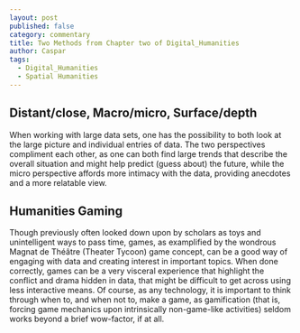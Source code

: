 ```yaml
---
layout: post
published: false
category: commentary
title: Two Methods from Chapter two of Digital_Humanities
author: Caspar
tags:
  - Digital_Humanities
  - Spatial Humanities
---
```

## Distant/close, Macro/micro, Surface/depth
When working with large data sets, one has the possibility to both look at the large picture and individual entries of data. The two perspectives compliment each other, as one can both find large trends that describe the overall situation and might help predict (guess about) the future, while the micro perspective affords more intimacy with the data, providing anecdotes and a more relatable view.

## Humanities Gaming
Though previously often looked down upon by scholars as toys and unintelligent ways to pass time, games, as examplified by the wondrous Magnat de Théâtre (Theater Tycoon) game concept, can be a good way of engaging with data and creating interest in important topics. When done correctly, games can be a very visceral experience that highlight the conflict and drama hidden in data, that might be difficult to get across using less interactive means. Of course, as any technology, it is important to think through when to, and when not to, make a game, as gamification (that is, forcing game mechanics upon intrinsically non-game-like activities) seldom works beyond a brief wow-factor, if at all.